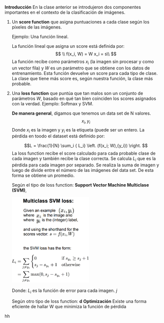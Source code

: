 **Introducción**
En la clase anterior se introdujeron dos componentes importantes en el contexto de la clasificación de imágenes.

 1. Un **score function** que asigna puntuaciones a cada clase según los píxeles de las imágenes.

	Ejemplo: Una función lineal.
	
	 La función lineal que asigna un score está definida por:
	$$
	\\ f(x_i, W) =  W x_i  = s\\
	$$
	La función recibe como parámetros $x_i$ (la imagen sin procesar y como un vector fila) y $W$ es un parámetro que se obtiene con los datos de entrenamiento. Esta función devuelve un score para cada tipo de clase. La clase que tiene más score es, según nuestra función, la clase más probable. 

 2. Una **loss function** que puntúa que tan malos son un conjunto de parámetros  $W$, basado en qué tan bien coinciden los scores asignados con la verdad. Ejemplo: Softmax y SVM.
 
	**De manera general**, digamos que tenemos un data set de N valores.
$${x_i, y_i}$$
    Donde $x_i$ es la imagen y $y_i$ es la etiqueta (puede ser un entero. La pérdida en toodo el dataset está definido por:

	$$L = \frac{1}{N} \sum_i { L_i} \left. (f(x_i; W),{y_i}) \right. $$
	La loss function recibe el score calculado para cada probable clase de cada imagen y también recibe la clase correcta. Se calcula $L_i$ que es la pérdida para cada imagen por separado. Se realiza la suma de imagen y luego de divide entre el número de las imágenes del data set. De esta forma se obtiene un promedio. 

	 Según el tipo de loss function: **Support Vector Machine Multiclase (SVM)**,
	 
	<img src="https://raw.githubusercontent.com/davidrdcr/computer-vision-cs231n/67418f8583a44f6004598c21a714205f3c4c0af6/imgs/SVM.png" width="250" ></a>

	Donde:
	$L_i$ es la función de error para cada imagen.
	$j$




	 Según otro tipo de loss function: **d**
**Optimización**
Existe una forma eficiente de hallar W que minimiza la función de pérdida

hh

<!--stackedit_data:
eyJoaXN0b3J5IjpbMTU4NDE4NTMxOCwtNzAzNTk0NTY1LDE1MT
M5ODk3NDksMTU4NzUwOTQzMCwxMjE4NDA5NDEsLTk0NDc3OTg4
MywtODQ3NzI5MDIyLDEyMTY4MDE0NTcsNTQ0NTY2NDUxLC0xOT
IzMTk2MzEwLC0xMDA0NzMwNDEzLDgxMTA0NzY4MiwtMTMxNDQ2
NjU0LDE0MzAwODQ1OTgsNzMwOTk4MTE2XX0=
-->